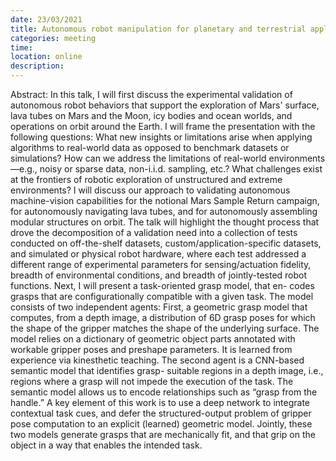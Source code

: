 ```yaml
---
date: 23/03/2021
title: Autonomous robot manipulation for planetary and terrestrial applications - Renaud Detry
categories: meeting
time:
location: online
description:
---
```

Abstract: 	In this talk, I will first discuss the experimental validation of autonomous robot behaviors that support the exploration of Mars' surface, lava tubes on Mars and the Moon, icy bodies and ocean worlds, and operations on orbit around the Earth. I will frame the presentation with the following questions: What new insights or limitations arise when applying algorithms to real-world data as opposed to benchmark datasets or simulations? How can we address the limitations of real-world environments—e.g., noisy or sparse data, non-i.i.d. sampling, etc.? What challenges exist at the frontiers of robotic exploration of unstructured and extreme environments? I will discuss our approach to validating autonomous machine-vision capabilities for the notional Mars Sample Return campaign, for autonomously navigating lava tubes, and for autonomously assembling modular structures on orbit. The talk will highlight the thought process that drove the decomposition of a validation need into a collection of tests conducted on off-the-shelf datasets, custom/application-specific datasets, and simulated or physical robot hardware, where each test addressed a different range of experimental parameters for sensing/actuation fidelity, breadth of environmental conditions, and breadth of jointly-tested robot functions. Next, I will present a task-oriented grasp model, that en- codes grasps that are configurationally compatible with a given task. The model consists of two independent agents: First, a geometric grasp model that computes, from a depth image, a distribution of 6D grasp poses for which the shape of the gripper matches the shape of the underlying surface. The model relies on a dictionary of geometric object parts annotated with workable gripper poses and preshape parameters. It is learned from experience via kinesthetic teaching. The second agent is a CNN-based semantic model that identifies grasp- suitable regions in a depth image, i.e., regions where a grasp will not impede the execution of the task. The semantic model allows us to encode relationships such as “grasp from the handle.” A key element of this work is to use a deep network to integrate contextual task cues, and defer the structured-output problem of gripper pose computation to an explicit (learned) geometric model. Jointly, these two models generate grasps that are mechanically fit, and that grip on the object in a way that enables the intended task.